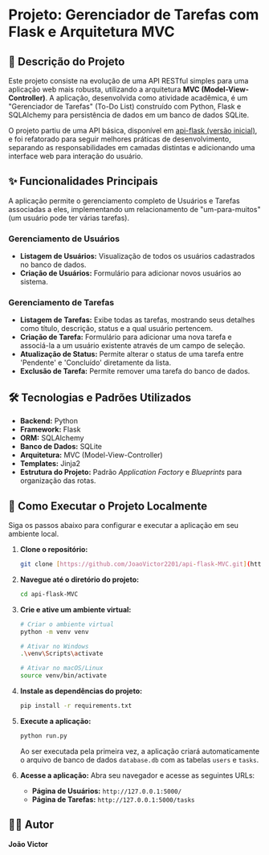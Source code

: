 # Projeto: Gerenciador de Tarefas com Flask e Arquitetura MVC

## 📖 Descrição do Projeto

Este projeto consiste na evolução de uma API RESTful simples para uma aplicação web mais robusta, utilizando a arquitetura **MVC (Model-View-Controller)**. A aplicação, desenvolvida como atividade acadêmica, é um "Gerenciador de Tarefas" (To-Do List) construído com Python, Flask e SQLAlchemy para persistência de dados em um banco de dados SQLite.

O projeto partiu de uma API básica, disponível em [api-flask (versão inicial)](https://github.com/JoaoVictor2201/api-flask), e foi refatorado para seguir melhores práticas de desenvolvimento, separando as responsabilidades em camadas distintas e adicionando uma interface web para interação do usuário.

## ✨ Funcionalidades Principais

A aplicação permite o gerenciamento completo de Usuários e Tarefas associadas a eles, implementando um relacionamento de "um-para-muitos" (um usuário pode ter várias tarefas).

### Gerenciamento de Usuários
- **Listagem de Usuários:** Visualização de todos os usuários cadastrados no banco de dados.
- **Criação de Usuários:** Formulário para adicionar novos usuários ao sistema.

### Gerenciamento de Tarefas
- **Listagem de Tarefas:** Exibe todas as tarefas, mostrando seus detalhes como título, descrição, status e a qual usuário pertencem.
- **Criação de Tarefa:** Formulário para adicionar uma nova tarefa e associá-la a um usuário existente através de um campo de seleção.
- **Atualização de Status:** Permite alterar o status de uma tarefa entre 'Pendente' e 'Concluído' diretamente da lista.
- **Exclusão de Tarefa:** Permite remover uma tarefa do banco de dados.

## 🛠️ Tecnologias e Padrões Utilizados

- **Backend:** Python
- **Framework:** Flask
- **ORM:** SQLAlchemy
- **Banco de Dados:** SQLite
- **Arquitetura:** MVC (Model-View-Controller)
- **Templates:** Jinja2
- **Estrutura do Projeto:** Padrão *Application Factory* e *Blueprints* para organização das rotas.

## 🚀 Como Executar o Projeto Localmente

Siga os passos abaixo para configurar e executar a aplicação em seu ambiente local.

1.  **Clone o repositório:**
    ```bash
    git clone [https://github.com/JoaoVictor2201/api-flask-MVC.git](https://github.com/JoaoVictor2201/api-flask-MVC.git)
    ```

2.  **Navegue até o diretório do projeto:**
    ```bash
    cd api-flask-MVC
    ```

3.  **Crie e ative um ambiente virtual:**
    ```bash
    # Criar o ambiente virtual
    python -m venv venv

    # Ativar no Windows
    .\venv\Scripts\activate

    # Ativar no macOS/Linux
    source venv/bin/activate
    ```

4.  **Instale as dependências do projeto:**
    ```bash
    pip install -r requirements.txt
    ```

5.  **Execute a aplicação:**
    ```bash
    python run.py
    ```
    Ao ser executada pela primeira vez, a aplicação criará automaticamente o arquivo de banco de dados `database.db` com as tabelas `users` e `tasks`.

6.  **Acesse a aplicação:**
    Abra seu navegador e acesse as seguintes URLs:
    - **Página de Usuários:** `http://127.0.0.1:5000/`
    - **Página de Tarefas:** `http://127.0.0.1:5000/tasks`

## 👨‍💻 Autor

**João Victor**